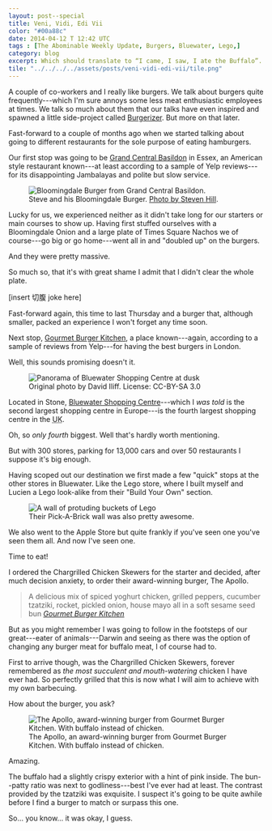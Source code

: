 ```yaml
---
layout: post--special
title: Veni, Vidi, Edi Vii
color: "#00a88c"
date: 2014-04-12 T 12:42 UTC
tags : [The Abominable Weekly Update, Burgers, Bluewater, Lego,]
category: blog
excerpt: Which should translate to “I came, I saw, I ate the Buffalo”. A very fitting title considering the theme of this weeks main event.
tile: "../../../../assets/posts/veni-vidi-edi-vii/tile.png"
---
```


A couple of co-workers and I really like burgers. We talk about burgers quite frequently---which I'm sure annoys some less meat enthusiastic employees at times. We talk so much about them that our talks have even inspired and spawned a little side-project called [Burgerizer][burg]. But more on that later.

Fast-forward to a couple of months ago when we started talking about going to different restaurants for the sole purpose of eating hamburgers.

Our first stop was going to be [Grand Central Basildon][grand-central] in Essex, an American style restaurant known---at least according to a sample of Yelp reviews---for its disappointing Jambalayas and polite but slow service.

<div>
<figure>
	<img src="../../../../assets/posts/veni-vidi-edi-vii/grand-central-basildon-burger.jpg" alt="Bloomingdale Burger from Grand Central Basildon.">
	<figcaption>Steve and his Bloomingdale Burger. <a href="http://instagram.com/p/kIiUlhn90u/#">Photo by Steven Hill</a>.</figcaption>
</figure>
</div>

Lucky for us, we experienced neither as it didn't take long for our starters or main courses to show up. Having first stuffed ourselves with a Bloomingdale Onion and a large plate of Times Square Nachos we of course---go big or go home---went all in and "doubled up" on the burgers.

And they were pretty massive.

So much so, that it's with great shame I admit that I didn't clear the whole plate.

[insert <span lang="ja">切腹</span> joke here]

Fast-forward again, this time to last Thursday and a burger that, although smaller, packed an experience I won't forget any time soon.

Next stop, [Gourmet Burger Kitchen][gbk], a place known---again, according to a sample of reviews from Yelp---for having the best burgers in London.

Well, this sounds promising doesn't it.

<div>
<figure>
	<img src="../../../../assets/posts/veni-vidi-edi-vii/bluewater.jpg" alt="Panorama of Bluewater Shopping Centre at dusk">
	<figcaption>Original photo by David Iliff. License: CC-BY-SA 3.0</figcaption>
</figure>
</div>

Located in Stone, [Bluewater Shopping Centre][bluewater]---which I *was told* is the second largest shopping centre in Europe---is the fourth largest shopping centre in the <abbr title="United Kingdom">UK</abbr>.

Oh, so *only fourth* biggest. Well that's hardly worth mentioning.

But with 300 stores, parking for 13,000 cars and over 50 restaurants I suppose it's big enough.

Having scoped out our destination we first made a few "quick" stops at the other stores in Bluewater. Like the Lego store, where I built myself and Lucien a Lego look-alike from their "Build Your Own" section.

<div>
<figure>
	<img src="../../../../assets/posts/veni-vidi-edi-vii/a-wall-of-lego.jpg" alt="A wall of protuding buckets of Lego">
	<figcaption>Their Pick-A-Brick wall was also pretty awesome.</figcaption>
</figure>
</div>

We also went to the Apple Store but quite frankly if you've seen one you've seen them all. And now I've seen one.

Time to eat!

I ordered the Chargrilled Chicken Skewers for the starter and decided, after much decision anxiety, to order their award-winning burger, The Apollo.

> A delicious mix of spiced yoghurt chicken, grilled peppers, cucumber tzatziki, rocket, pickled onion, house mayo all in a soft sesame seed bun <cite>[Gourmet Burger Kitchen][gbk]</cite>

But as you might remember I was going to follow in the footsteps of our great---eater of animals---Darwin and seeing as there was the option of changing any burger meat for buffalo meat, I of course had to.

First to arrive though, was the Chargrilled Chicken Skewers, forever remembered as *the most succulent and mouth-watering* chicken I have ever had. So perfectly grilled that this is now what I will aim to achieve with my own barbecuing.

How about the burger, you ask?

<div>
<figure>
	<img src="../../../../assets/posts/veni-vidi-edi-vii/gourmet-burger-kitchens-the-apollo.jpg" alt="The Apollo, award-winning burger from Gourmet Burger Kitchen. With buffalo instead of chicken.">
	<figcaption>The Apollo, an award-winning burger from Gourmet Burger Kitchen. With buffalo instead of chicken.</figcaption>
</figure>
</div>

Amazing.

The buffalo had a slightly crispy exterior with a hint of pink inside. The bun--patty ratio was next to godliness---best I've ever had at least. The contrast provided by the tzatziki was exquisite. I suspect it's going to be quite awhile before I find a burger to match or surpass this one.

So... you know... it was okay, I guess.




[gbk]: http://www.gbk.co.uk/
[grand-central]: http://www.grandcentralbasildon.co.uk/
[burg]: http://www.burgerizer.com/
[bluewater]: http://www.bluewater.co.uk/